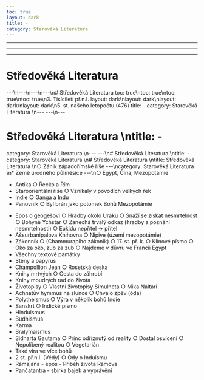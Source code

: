 ```yaml
---
toc: true
layout: dark
title: -
category: Starověká Literatura 
---
```

---
---
---
# Středověká Literatura 
---\n---\n---\n---\n# Středověká Literatura
toc: true\ntoc: true\ntoc: true\ntoc: true\n3. Tisíciletí př.n.l.
layout: dark\nlayout: dark\nlayout: dark\nlayout: dark\n5.  st. našeho letopočtu (476)
title: -
category: Starověká Literatura \n---
---\n---
# Středověká Literatura \ntitle: -
category: Starověká Literatura \n---
---\n# Středověká Literatura \ntitle: -
category: Starověká Literatura \n# Středověká Literatura \ntitle: Středověká Literatura \n○ Zánik západořímské říše
---\ncategory: Starověká Literatura \n* Země úrodného půlměsíce
---\n○ Egypt, Čína, Mezopotámie
* Antika
○ Řecko a Řím
* Staroorientální říše
○ Vznikaly v povodích velkých řek
* Indie
○ Ganga a Indu
* Panovník
○ Byl brán jako potomek Bohů
Mezopotámie
- Epos o geogešovi
○ Hradby okolo Uraku
○ Snaží se získat nesmrtelnost
○ Bohyně Ychstar
○ Zanechá trvalý odkaz
(hradby a poznání nesmrtelnosti)
○ Eukidu nepřítel -> přítel
- Ašsurbanipalova Knihovna
○ Nipive (území mezopotámie)
- Zákonník
○ (Chammurapiho zákoník)
○ 17. st. př. k.
○ Klínové písmo
○ Oko za oko, zub za zub
○ Najdeme v důvru ve Francii
Egypt
- Všechny textové památky
- Stěny a papyrus
- Champollion Jean
○ Rosetská deska
- Knihy mrtvých
○ Cesta do záhrobí
- Knihy moudrých rad do života
- Životopisy
○ Vlastní životopisy Simulneta
○ Mika Naltari
- Achnatův hymmus na slunce
○ Chvalo zpěv (óda)
- Polytheismus
○ Výra v několik bohů
Indie
- Sanskrt
○ Indické písmo
- Hinduismus
- Budhismus
- Karma
- Bralymaismus
- Sidharta Gautama
○ Princ odříznutý od reality
○ Dostal osvícení
○ Nepolíbený realitou
○ Vegetarián
- Také víra ve více bohů
- 2 st. př.n.l. (Védy)
○ Ódy o Induismu
- Rámajána - epos - Příběh života Rámova
- Pančatantra - sbírka bajek a vyprávění

